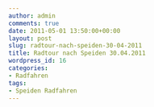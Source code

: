 ```yaml
---
author: admin
comments: true
date: 2011-05-01 13:50:00+00:00
layout: post
slug: radtour-nach-speiden-30-04-2011
title: Radtour nach Speiden 30.04.2011
wordpress_id: 16
categories:
- Radfahren
tags:
- Speiden Radfahren
---
```


<div style="padding-bottom: 0px; margin: 0px; padding-left: 0px; padding-right: 0px; display: inline; float: none; padding-top: 0px" id="scid:5737277B-5D6D-4f48-ABFC-DD9C333F4C5D:77fd9044-ad2e-426c-992e-9289e7e1ac2b" class="wlWriterEditableSmartContent"><div><object width="585" height="328"><param name="movie" value="http://www.youtube.com/v/wI407tXmm38?hl=en&amp;hd=1"></param><embed src="http://www.youtube.com/v/wI407tXmm38?hl=en&amp;hd=1" type="application/x-shockwave-flash" width="585" height="328"></embed></object></div></div>

